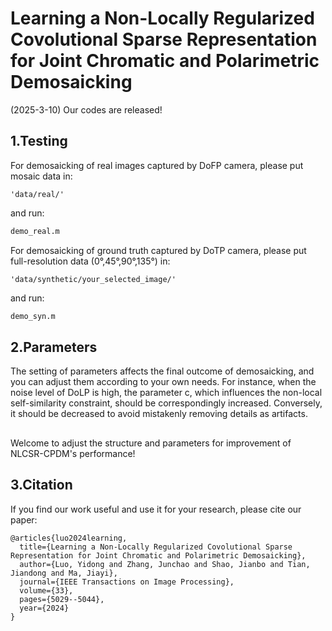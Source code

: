 # Learning a Non-Locally Regularized Covolutional Sparse Representation for Joint Chromatic and Polarimetric Demosaicking
(2025-3-10) Our codes are released!
## 1.Testing
For demosaicking of real images captured by DoFP camera, please put mosaic data in:
```
'data/real/'
```
and run:
```bash
demo_real.m
```
For demosaicking of ground truth captured by DoTP camera, please put full-resolution data (0°,45°,90°,135°) in:
```
'data/synthetic/your_selected_image/'
```
and run:
```bash
demo_syn.m
```
## 2.Parameters
The setting of parameters affects the final outcome of demosaicking, and you can adjust them according to your own needs. For instance, when the noise level of DoLP is high, the parameter c, which influences the non-local self-similarity constraint, should be correspondingly increased. Conversely, it should be decreased to avoid mistakenly removing details as artifacts.
##
Welcome to adjust the structure and parameters for improvement of NLCSR-CPDM's performance!
## 3.Citation
If you find our work useful and use it for your research, please cite our paper:
```
@articles{luo2024learning,
  title={Learning a Non-Locally Regularized Covolutional Sparse Representation for Joint Chromatic and Polarimetric Demosaicking},
  author={Luo, Yidong and Zhang, Junchao and Shao, Jianbo and Tian, Jiandong and Ma, Jiayi},
  journal={IEEE Transactions on Image Processing},
  volume={33},
  pages={5029--5044},
  year={2024}
}
```

